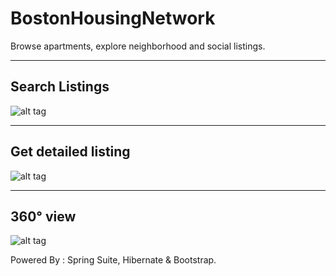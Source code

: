 # BostonHousingNetwork

Browse apartments, explore neighborhood and social listings.

---
## Search Listings
![alt tag](http://chintansh.com/img/portfolio/w2p1.png)

---
## Get detailed listing
![alt tag](http://chintansh.com/img/portfolio/w2p2.png)

---
## 360° view
![alt tag](http://chintansh.com/img/portfolio/w2p4.png)

Powered By : Spring Suite, Hibernate & Bootstrap.
